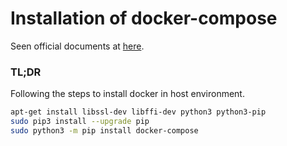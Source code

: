 # Installation of docker-compose

Seen official documents at [here](https://docs.docker.com/compose/install/).

### TL;DR

Following the steps to install docker in host environment.

```bash
apt-get install libssl-dev libffi-dev python3 python3-pip 
sudo pip3 install --upgrade pip
sudo python3 -m pip install docker-compose
```